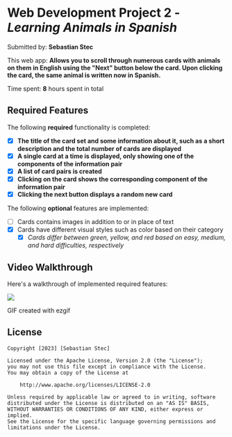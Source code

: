 # Web Development Project 2 - *Learning Animals in Spanish*

Submitted by: **Sebastian Stec**

This web app: **Allows you to scroll through numerous cards with animals on them in English using the "Next" button below the card. Upon clicking the card, the same animal is written now in Spanish.**

Time spent: **8** hours spent in total

## Required Features

The following **required** functionality is completed:

- [X] **The title of the card set and some information about it, such as a short description and the total number of cards are displayed**
- [X] **A single card at a time is displayed, only showing one of the components of the information pair**
- [X] **A list of card pairs is created**
- [X] **Clicking on the card shows the corresponding component of the information pair**
- [X] **Clicking the next button displays a random new card**

The following **optional** features are implemented:

- [ ] Cards contains images in addition to or in place of text
- [X] Cards have different visual styles such as color based on their category
  - [X] *Cards differ between green, yellow, and red based on easy, medium, and hard difficulties, respectively*

## Video Walkthrough

Here's a walkthrough of implemented required features:

<img src='(https://user-images.githubusercontent.com/96634770/223501942-a2d8afe9-59e2-4477-acf4-9a8a99b9c14b.gif)
'/>

<!-- Replace this with whatever GIF tool you used! -->
GIF created with ezgif

## License

    Copyright [2023] [Sebastian Stec]

    Licensed under the Apache License, Version 2.0 (the "License");
    you may not use this file except in compliance with the License.
    You may obtain a copy of the License at

        http://www.apache.org/licenses/LICENSE-2.0

    Unless required by applicable law or agreed to in writing, software
    distributed under the License is distributed on an "AS IS" BASIS,
    WITHOUT WARRANTIES OR CONDITIONS OF ANY KIND, either express or implied.
    See the License for the specific language governing permissions and
    limitations under the License.
